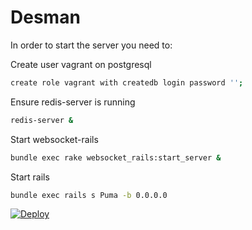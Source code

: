 # Desman

In order to start the server you need to:

Create user vagrant on postgresql
```bash
create role vagrant with createdb login password '';
```

Ensure redis-server is running

```bash
redis-server &
```

Start websocket-rails

```bash
bundle exec rake websocket_rails:start_server &
```

Start rails

```bash
bundle exec rails s Puma -b 0.0.0.0
```

[![Deploy](https://www.herokucdn.com/deploy/button.svg)](https://heroku.com/deploy?template=https://github.com/macteo/Desman-Rails/tree/feature/heroku)
